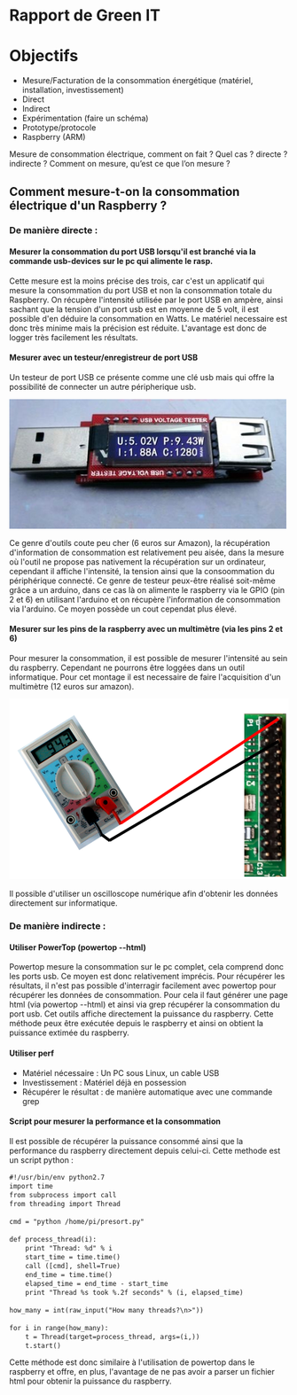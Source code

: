 Rapport de Green IT
==

# Objectifs

* Mesure/Facturation de la consommation énergétique (matériel, installation, investissement)
 * Direct
 * Indirect
* Expérimentation (faire un schéma)
 * Prototype/protocole
 * Raspberry (ARM)

Mesure de consommation électrique, comment on fait ? Quel cas ? directe ? indirecte ?
Comment on mesure, qu’est ce que l’on mesure ?


## Comment mesure-t-on la consommation électrique d'un Raspberry ?
### De manière directe :
#### Mesurer la consommation du port USB lorsqu'il est branché via la commande usb-devices sur le pc qui alimente le rasp.
Cette mesure est la moins précise des trois, car c'est un applicatif qui mesure la consommation du port USB et non la consommation totale du Raspberry. On récupère l'intensité utilisée par le port USB en ampère, ainsi sachant que la tension d'un port usb est en moyenne de 5 volt, il est possible d'en déduire la consommation en Watts. Le matériel necessaire est donc très minime mais la précision est réduite. L'avantage est donc de logger très facilement les résultats.

#### Mesurer avec un testeur/enregistreur de port USB
Un testeur de port USB ce présente comme une clé usb mais qui offre la possibilité de connecter un autre péripherique usb.

![Testeur avec écran](https://github.com/benhu/effacious-weasel-green-it/raw/master/testeur_usb.jpg)

Ce genre d'outils coute peu cher (6 euros sur Amazon), la récupération d'information de consommation est relativement peu aisée, dans la mesure où l'outil ne propose pas nativement la récupération sur un ordinateur, cependant il affiche l'intensité, la tension ainsi que la consoommation du périphérique connecté. Ce genre de testeur peux-être réalisé soit-même grâce a un arduino, dans ce cas là on alimente le raspberry via le GPIO (pin 2 et 6) en utilisant l'arduino et on récupère l'information de consommation via l'arduino. Ce moyen possède un cout cependat plus élevé.

#### Mesurer sur les pins de la raspberry avec un multimètre (via les pins 2 et 6)
Pour mesurer la consommation, il est possible de mesurer l'intensité au sein du raspberry. Cependant ne pourrons être loggées dans un outil informatique. Pour cet montage il est necessaire de faire l'acquisition d'un multimètre (12 euros sur amazon).

![Schéma](https://github.com/benhu/effacious-weasel-green-it/raw/master/schema.png)

Il possible d'utiliser un oscilloscope numérique afin d'obtenir les données directement sur informatique.

### De manière indirecte :
#### Utiliser PowerTop (powertop --html)
Powertop mesure la consommation sur le pc complet, cela comprend donc les ports usb. Ce moyen est donc relativement imprécis. Pour récupérer les résultats, il n'est pas possible d'interragir facilement avec powertop pour récupérer les données de consommation. Pour cela il faut générer une page html (via powertop --html) et ainsi via grep récupérer la consommation du port usb. Cet outils affiche directement la puissance du raspberry. Cette méthode peux être exécutée depuis le raspberry et ainsi on obtient la puissance extimée du raspberry.
 
#### Utiliser perf
 * Matériel nécessaire : Un PC sous Linux, un cable USB
 * Investissement : Matériel déjà en possession
 * Récupérer le résultat : de manière automatique avec une commande grep

#### Script pour mesurer la performance et la consommation
Il est possible de récupérer la puissance consommé ainsi que la performance du raspberry directement depuis celui-ci. Cette methode est un script python :
```
#!/usr/bin/env python2.7
import time
from subprocess import call
from threading import Thread
 
cmd = "python /home/pi/presort.py"
 
def process_thread(i):
    print "Thread: %d" % i
    start_time = time.time()
    call ([cmd], shell=True)
    end_time = time.time()
    elapsed_time = end_time - start_time
    print "Thread %s took %.2f seconds" % (i, elapsed_time)
 
how_many = int(raw_input("How many threads?\n>"))
 
for i in range(how_many):
    t = Thread(target=process_thread, args=(i,))
    t.start()
```
Cette méthode est donc similaire à l'utilisation de powertop dans le raspberry et offre, en plus, l'avantage de ne pas avoir a parser un fichier html pour obtenir la puissance du raspberry.
